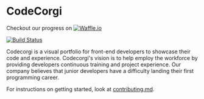 # CodeCorgi

Checkout our progress on [![Waffle.io](https://badge.waffle.io/corgicode/api.svg?columns=all)](https://waffle.io/corgicode/api)

[![Build Status](https://circleci.com/gh/corgicode/api.svg?style=shield)](https://circleci.com/gh/corgicode/api)

 Codecorgi is a visual portfolio for front-end developers to showcase their
 code and experience. Codecorgi's vision is to help employ the workforce by
 providing developers continuous training and project experience. Our company
 believes that junior developers have a difficulty landing their first
 programming career.

 For instructions on getting started, look at
 [contributing.md](CONTRIBUTING.md).

